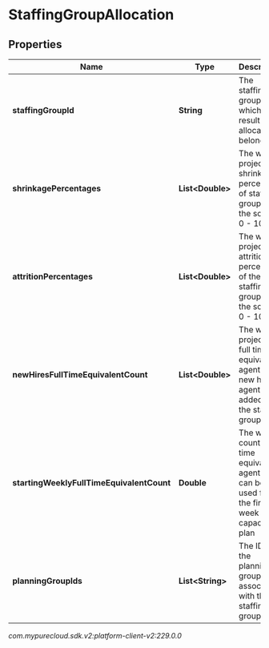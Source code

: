 # StaffingGroupAllocation


## Properties

| Name | Type | Description | Notes |
| ------------ | ------------- | ------------- | ------------- |
| **staffingGroupId** | **String** | The staffing group to which the result allocation belongs |  |
| **shrinkagePercentages** | **List&lt;Double&gt;** | The weekly projected shrinkage percentage of staffing group, in the scale of 0 - 100 |  |
| **attritionPercentages** | **List&lt;Double&gt;** | The weekly projected attrition percentage of the staffing group, in the scale of 0 - 100 |  |
| **newHiresFullTimeEquivalentCount** | **List&lt;Double&gt;** | The weekly projected full time equivalent agents of new hire agents added to the staffing group |  [optional] |
| **startingWeeklyFullTimeEquivalentCount** | **Double** | The weekly count of full time equivalent agents that can be used for the first week of the capacity plan |  |
| **planningGroupIds** | **List&lt;String&gt;** | The IDs of the planning groups associated with this staffing group |  [optional] |




_com.mypurecloud.sdk.v2:platform-client-v2:229.0.0_
